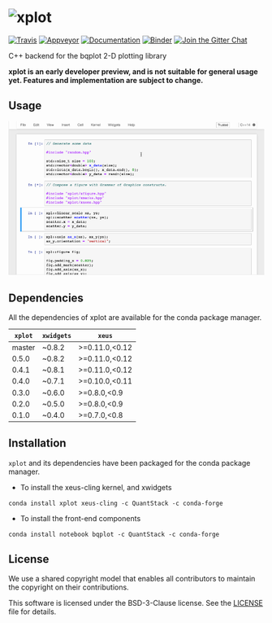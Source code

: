 # ![xplot](http://quantstack.net/assets/images/xplot.svg)

[![Travis](https://travis-ci.org/QuantStack/xplot.svg?branch=master)](https://travis-ci.org/QuantStack/xplot)
[![Appveyor](https://ci.appveyor.com/api/projects/status/733j3qm6kn3sh0b4?svg=true)](https://ci.appveyor.com/project/QuantStack/xplot)
[![Documentation](http://readthedocs.org/projects/xplot/badge/?version=latest)](https://xplot.readthedocs.io/en/latest/?badge=latest)
[![Binder](https://img.shields.io/badge/launch-binder-brightgreen.svg)](https://beta.mybinder.org/v2/gh/QuantStack/xplot/0.5.0?filepath=notebooks)
[![Join the Gitter Chat](https://badges.gitter.im/Join%20Chat.svg)](https://gitter.im/QuantStack/Lobby?utm_source=badge&utm_medium=badge&utm_campaign=pr-badge&utm_content=badge)

C++ backend for the bqplot 2-D plotting library

**xplot is an early developer preview, and is not suitable for general usage yet. Features and implementation are subject to change.**

## Usage

![xplot](xplot-screencast.gif)

## Dependencies

All the dependencies of xplot are available for the conda package manager.

| `xplot` | `xwidgets`  |  `xeus`         |
|---------|-------------|-----------------|
|  master |   ~0.8.2    |  >=0.11.0,<0.12 |
|  0.5.0  |   ~0.8.2    |  >=0.11.0,<0.12 |
|  0.4.1  |   ~0.8.1    |  >=0.11.0,<0.12 |
|  0.4.0  |   ~0.7.1    |  >=0.10.0,<0.11 |
|  0.3.0  |   ~0.6.0    |  >=0.8.0,<0.9   |
|  0.2.0  |   ~0.5.0    |  >=0.8.0,<0.9   |
|  0.1.0  |   ~0.4.0    |  >=0.7.0,<0.8   |

## Installation

`xplot` and its dependencies have been packaged for the conda package manager.

- To install the xeus-cling kernel, and xwidgets

```
conda install xplot xeus-cling -c QuantStack -c conda-forge
```

- To install the front-end components

```
conda install notebook bqplot -c QuantStack -c conda-forge
```

## License

We use a shared copyright model that enables all contributors to maintain the
copyright on their contributions.

This software is licensed under the BSD-3-Clause license. See the [LICENSE](LICENSE) file for details.
